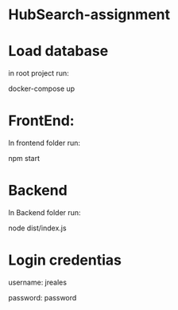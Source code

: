 # HubSearch-assignment

# Load database

in root project run:

docker-compose up

# FrontEnd:

In frontend folder run:

npm start


# Backend

In Backend folder run:

node dist/index.js

# Login credentias

username: jreales

password: password

